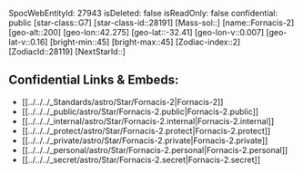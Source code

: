 ﻿---
location: [-32.41,-42.275,200]
type: Star
tags:
- astro/Star

---
SpocWebEntityId: 27943
isDeleted: false
isReadOnly: false
confidential: public
[star-class::G7]
[star-class-id::28191]
[Mass-sol::]
[name::Fornacis-2]
[geo-alt::200]
[geo-lon::42.275]
[geo-lat::-32.41]
[geo-lon-v::0.007]
[geo-lat-v::0.16]
[bright-min::45]
[bright-max::45]
[Zodiac-index::2]
[ZodiacId::28119]
[NextStarId::]



## Confidential Links & Embeds: 
- [[../../../_Standards/astro/Star/Fornacis-2|Fornacis-2]] 
- [[../../../_public/astro/Star/Fornacis-2.public|Fornacis-2.public]] 
- [[../../../_internal/astro/Star/Fornacis-2.internal|Fornacis-2.internal]] 
- [[../../../_protect/astro/Star/Fornacis-2.protect|Fornacis-2.protect]] 
- [[../../../_private/astro/Star/Fornacis-2.private|Fornacis-2.private]] 
- [[../../../_personal/astro/Star/Fornacis-2.personal|Fornacis-2.personal]] 
- [[../../../_secret/astro/Star/Fornacis-2.secret|Fornacis-2.secret]]

